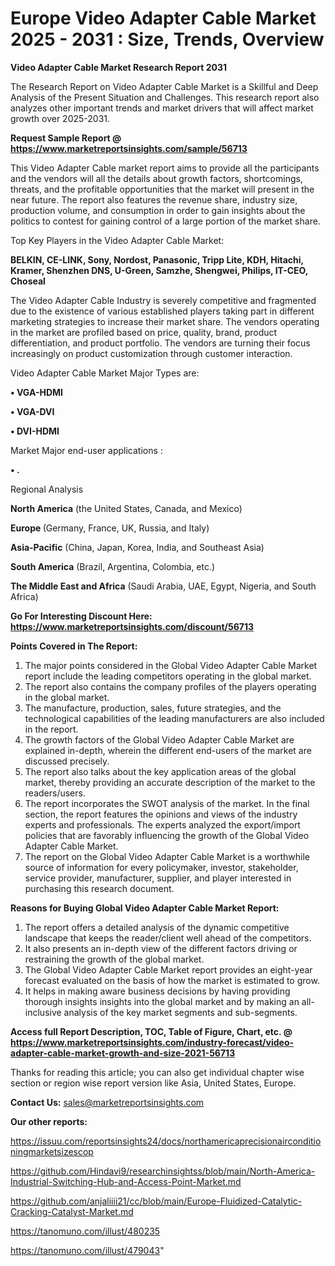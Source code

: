 # Europe Video Adapter Cable Market 2025 - 2031 : Size, Trends, Overview

<strong>Video Adapter Cable Market Research Report 2031</strong>

The Research Report on Video Adapter Cable Market is a Skillful and Deep Analysis of the Present Situation and Challenges. This research report also analyzes other important trends and market drivers that will affect market growth over 2025-2031.

<strong>Request Sample Report @ <a href=https://www.marketreportsinsights.com/sample/56713>https://www.marketreportsinsights.com/sample/56713</a></strong>

This Video Adapter Cable market report aims to provide all the participants and the vendors will all the details about growth factors, shortcomings, threats, and the profitable opportunities that the market will present in the near future. The report also features the revenue share, industry size, production volume, and consumption in order to gain insights about the politics to contest for gaining control of a large portion of the market share.

Top Key Players in the Video Adapter Cable Market:

<strong>BELKIN, CE-LINK, Sony, Nordost, Panasonic, Tripp Lite, KDH, Hitachi, Kramer, Shenzhen DNS, U-Green, Samzhe, Shengwei, Philips, IT-CEO, Choseal</strong>

The Video Adapter Cable Industry is severely competitive and fragmented due to the existence of various established players taking part in different marketing strategies to increase their market share. The vendors operating in the market are profiled based on price, quality, brand, product differentiation, and product portfolio. The vendors are turning their focus increasingly on product customization through customer interaction.

Video Adapter Cable Market Major Types are:

<strong>• VGA-HDMI

• VGA-DVI

• DVI-HDMI</strong>

Market Major end-user applications :

<strong>• .</strong>

Regional Analysis

</u><strong><b>North America</b></strong> (the United States, Canada, and Mexico)

<strong><b>Europe </b></strong>(Germany, France, UK, Russia, and Italy)

<strong><b>Asia-Pacific</b></strong> (China, Japan, Korea, India, and Southeast Asia)

<strong><b>South America</b></strong> (Brazil, Argentina, Colombia, etc.)

<strong><b>The Middle East and Africa</b></strong> (Saudi Arabia, UAE, Egypt, Nigeria, and South Africa)

<strong>Go For Interesting Discount Here: <a href=https://www.marketreportsinsights.com/discount/56713>https://www.marketreportsinsights.com/discount/56713</a></strong>

<strong>Points Covered in The Report:</strong>
<ol>
  <li>The major points considered in the Global Video Adapter Cable Market report include the leading competitors operating in the global market.</li>
  <li>The report also contains the company profiles of the players operating in the global market.</li>
  <li>The manufacture, production, sales, future strategies, and the technological capabilities of the leading manufacturers are also included in the report.</li>
  <li>The growth factors of the Global Video Adapter Cable Market are explained in-depth, wherein the different end-users of the market are discussed precisely.</li>
  <li>The report also talks about the key application areas of the global market, thereby providing an accurate description of the market to the readers/users.</li>
  <li>The report incorporates the SWOT analysis of the market. In the final section, the report features the opinions and views of the industry experts and professionals. The experts analyzed the export/import policies that are favorably influencing the growth of the Global Video Adapter Cable Market.</li>
  <li>The report on the Global Video Adapter Cable Market is a worthwhile source of information for every policymaker, investor, stakeholder, service provider, manufacturer, supplier, and player interested in purchasing this research document.</li>
</ol>
<strong>Reasons for Buying Global Video Adapter Cable Market Report:</strong>

<ol>
  <li>The report offers a detailed analysis of the dynamic competitive landscape that keeps the reader/client well ahead of the competitors.</li>
  <li>It also presents an in-depth view of the different factors driving or restraining the growth of the global market.</li>
  <li>The Global Video Adapter Cable Market report provides an eight-year forecast evaluated on the basis of how the market is estimated to grow.</li>
  <li>It helps in making aware business decisions by having providing thorough insights insights into the global market and by making an all-inclusive analysis of the key market segments and sub-segments.</li>
</ol>
<strong>Access full Report Description, TOC, Table of Figure, Chart, etc. @ <a href=https://www.marketreportsinsights.com/industry-forecast/video-adapter-cable-market-growth-and-size-2021-56713>https://www.marketreportsinsights.com/industry-forecast/video-adapter-cable-market-growth-and-size-2021-56713</a></strong>


Thanks for reading this article; you can also get individual chapter wise section or region wise report version like Asia, United States, Europe.

<strong>Contact Us:</strong>
sales@marketreportsinsights.com

<strong>Our other reports:</strong>

<a href=https://issuu.com/reportsinsights24/docs/northamericaprecisionairconditioningmarketsizescop>https://issuu.com/reportsinsights24/docs/northamericaprecisionairconditioningmarketsizescop</a>

<a href=https://github.com/Hindavi9/researchinsightss/blob/main/North-America-Industrial-Switching-Hub-and-Access-Point-Market.md>https://github.com/Hindavi9/researchinsightss/blob/main/North-America-Industrial-Switching-Hub-and-Access-Point-Market.md</a>

<a href=https://github.com/anjaliiii21/cc/blob/main/Europe-Fluidized-Catalytic-Cracking-Catalyst-Market.md>https://github.com/anjaliiii21/cc/blob/main/Europe-Fluidized-Catalytic-Cracking-Catalyst-Market.md</a>

<a href=https://tanomuno.com/illust/480235>https://tanomuno.com/illust/480235</a>

<a href=https://tanomuno.com/illust/479043>https://tanomuno.com/illust/479043</a>"
